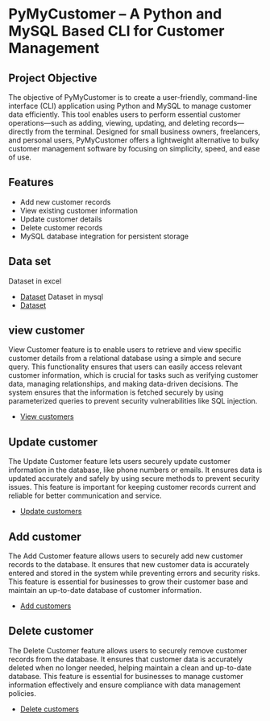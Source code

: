 # PyMyCustomer – A Python and MySQL Based CLI for Customer Management
## Project Objective
The objective of PyMyCustomer is to create a user-friendly, command-line interface (CLI) application using Python and MySQL to manage customer data efficiently. This tool enables users to perform essential customer operations—such as adding, viewing, updating, and deleting records—directly from the terminal. Designed for small business owners, freelancers, and personal users, PyMyCustomer offers a lightweight alternative to bulky customer management software by focusing on simplicity, speed, and ease of use.
## Features
- Add new customer records
- View existing customer information
- Update customer details
- Delete customer records
- MySQL database integration for persistent storage
## Data set
Dataset in excel
- <a href="https://github.com/Uma160803/PyMy-Customer-/blob/main/customers%20data%20in%20excel%20form">Dataset</a>
Dataset in mysql
- <a href="https://github.com/Uma160803/PyMy-Customer-/blob/main/mysql%20customers.sql">Dataset</a>
## view customer
View Customer feature is to enable users to retrieve and view specific customer details from a relational database using a simple and secure query. This functionality ensures that users can easily access relevant customer information, which is crucial for tasks such as verifying customer data, managing relationships, and making data-driven decisions. The system ensures that the information is fetched securely by using parameterized queries to prevent security vulnerabilities like SQL injection.
- <a href="https://github.com/Uma160803/PyMy-Customer-/blob/main/View%20customer.ipynb">View customers</a>
## Update customer
The Update Customer feature lets users securely update customer information in the database, like phone numbers or emails. It ensures data is updated accurately and safely by using secure methods to prevent security issues. This feature is important for keeping customer records current and reliable for better communication and service.
- <a href="https://github.com/Uma160803/PyMy-Customer-/blob/main/update%20customer.ipynb"> Update customers</a>
## Add customer
The Add Customer feature allows users to securely add new customer records to the database. It ensures that new customer data is accurately entered and stored in the system while preventing errors and security risks. This feature is essential for businesses to grow their customer base and maintain an up-to-date database of customer information.
- <a href="https://github.com/Uma160803/PyMy-Customer-/blob/main/update%20customer.ipynb"> Add customers</a>
## Delete customer
The Delete Customer feature allows users to securely remove customer records from the database. It ensures that customer data is accurately deleted when no longer needed, helping maintain a clean and up-to-date database. This feature is essential for businesses to manage customer information effectively and ensure compliance with data management policies.
- <a href="https://github.com/Uma160803/PyMy-Customer-/blob/main/delete%20customer%20.ipynb"> Delete customers</a>
